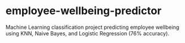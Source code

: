 # employee-wellbeing-predictor
Machine Learning classification project predicting employee wellbeing using KNN, Naive Bayes, and Logistic Regression (76% accuracy).
